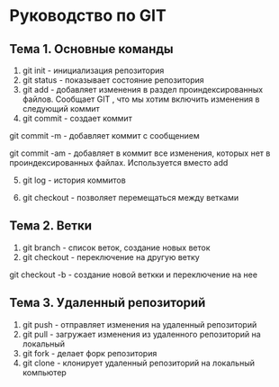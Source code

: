 #  Руководство по GIT
## Тема 1. Основные команды
1. git init - инициализация репозитория
2. git status - показывает состояние репозитория
3. git add - добавляет изменения в раздел проиндексированных файлов. Сообщает GIT , что мы хотим включить изменения в следующий коммит
4. git commit - создает коммит

git commit -m - добавляет коммит с сообщением

git commit -am - добавляет в коммит все изменения, которых нет в проиндексированных файлах. Используется вместо add 

5. git log - история коммитов

6. git checkout - позволяет перемещаться между ветками

## Тема 2. Ветки
1. git branch - список веток, создание новых веток
2. git checkout - переключение на другую ветку

git checkout -b - создание новой веткки и переключение на нее

## Тема 3. Удаленный репозиторий
1. git push - отправляет изменения на удаленный репозиторий
2. git pull -  загружает изменения из удаленного репозиторий на локальный
3. git fork - делает форк репозитория
4. git clone - клонирует удаленный репозиторий на локальный компьютер